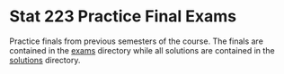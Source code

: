 # Stat 223 Practice Final Exams

Practice finals from previous semesters of the course. The finals are
contained in the [exams](exams/) directory while all solutions are
contained in the [solutions](solutions/) directory.
